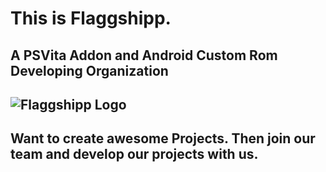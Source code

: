 # This is Flaggshipp.
## A PSVita Addon and Android Custom Rom Developing Organization
##
## ![Flaggshipp Logo](http://flaggshipp.org/Logo4_4_K.jpg)

## Want to create awesome Projects. Then join our team and develop our projects with us.
<!--

**Here are some ideas to get you started:**

🙋‍♀️ A short introduction - what is your organization all about?
🌈 Contribution guidelines - how can the community get involved?
👩‍💻 Useful resources - where can the community find your docs? Is there anything else the community should know?
🍿 Fun facts - what does your team eat for breakfast?
🧙 Remember, you can do mighty things with the power of [Markdown](https://docs.github.com/github/writing-on-github/getting-started-with-writing-and-formatting-on-github/basic-writing-and-formatting-syntax)
-->
